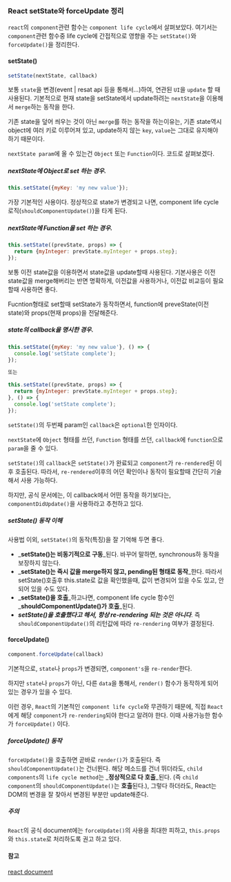 ### React setState와 forceUpdate 정리

`react`의 `component`관련 함수는 `component life cycle`에서 살펴보았다. 여기서는 `component`관련 함수중 life cycle에 간접적으로 영향을 주는 `setState()`와 `forceUpdate()`을 정리한다.

#### setState\(\)

```js
setState(nextState, callback)
```

보통 `state`을 변경\(event \| resat api 등을 통해서...\)하여, 연관된 `UI`을 `update` 할 때 사용된다. 기본적으로 현재 state을 setState에서 update하려는 `nextState`을 이용해서 `merge`하는 동작을 한다.

기존 state을 덮어 씌우는 것이 아닌 `merge`를 하는 동작을 하는이유는, 기존 state역시 object에 여러 키로 이루어져 있고, update하지 않는 `key`, `value`는 그대로 유지해야 하기 때문이다.

`nextState param`에 올 수 있는건 `Object` 또는 `Function`이다. 코드로 살펴보겠다.

##### nextState에 Object로 set 하는 경우.

```js
this.setState({myKey: 'my new value'});
```

가장 기본적인 사용이다. 정상적으로 state가 변경되고 나면, component life cycle 로직\(`shouldComponentUpdate()`\)을 타게 된다.

##### nextState에 Function을 set 하는 경우.

```js
this.setState((prevState, props) => {
  return {myInteger: prevState.myInteger + props.step};
});
```

보통 이전 state값을 이용하면서 state값을 update할때 사용된다. 기본사용은 이전 state값을 merge해버리는 반면 명확하게, 이전값을 사용하거나, 이전값 비교등이 필요할때 사용하면 좋다.

Fucntion형태로 set할때 setState가 동작하면서, function에 preveState\(이전 state\)와 props\(현재 props\)을 전달해준다.

##### state의 callback을 명시한 경우.

```js
this.setState({myKey: 'my new value'}, () => {
  console.log('setState complete');
});

또는

this.setState((prevState, props) => {
  return {myInteger: prevState.myInteger + props.step};
}, () => {
  console.log('setState complete');
});
```

`setState()`의 두번째 param인 `callback`은 `optional`한 인자이다.

`nextState`에 `Object` 형태를 쓰던, `Function` 형태를 쓰던, `callback`에 `function`으로 `param`을 줄 수 있다.

`setState()`의 `callback`은 `setState()`가 완료되고 `component`가 `re-rendered`된 이후 호출된다. 따라서, `re-rendered`이후의 어던 확인이나 동작이 필요할때 간단히 기술해서 사용 가능하다.

하지만, 공식 문서에는, 이 callback에서 어떤 동작을 하기보다는, `componentDidUpdate()`을 사용하라고 추천하고 있다.

##### setState\(\) 동작 이해

사용법 이외, `setState()`의 동작\(특징\)을 잘 기억해 두면 좋다.

* _**setState\(\)는 비동기적으로 구동**_된다. 바꾸어 말하면, synchronous하 동작을 보장하지 않는다.
* _**setState\(\)는 즉시 값을 merge하지 않고, pending된 형태로 동작**_한다. 따라서 setState\(\)호출후 this.state로 값을 확인했을때, 값이 변경되어 있을 수도 있고, 안되어 있을 수도 있다.
* _**setState\(\)을 호출**_하고나면, component life cycle 함수인 _**shouldComponentUpdate\(\)가 호출**_된다.
* _**setState\(\)을 호출했다고 해서, 항상 re-rendering 되는 것은 아니다**_. 즉 `shouldComponentUpdate()`의 리턴값에 따라 `re-rendering` 여부가 결정된다.

#### forceUpdate\(\)

```js
component.forceUpdate(callback)
```

기본적으로, `state`나 `props`가 변경되면, `component's`을 `re-render`한다.

하지만 `state`나 `props`가 아닌, 다른 `data`을 통해서, `render()` 함수가 동작하게 되어 있는 경우가 있을 수 있다.

이런 경우, `React`의 기본적인 `component life cycle`와 무관하기 때문에, 직접 `React`에게 해당 `component`가 `re-rendering`되야 한다고 알려야 한다. 이때 사용가능한 함수가 `forceUpdate()` 이다.

##### forceUpdate\(\) 동작

`forceUpdate()`을 호출하면 곧바로 `render()`가 호출된다. 즉 `shouldComponentUpdate()`는 건너뛴다. 해당 메소드를 건너 뛰더라도, `child components`의 `life cycle method`는 _**정상적으로 다 호출**_된다. \(즉 `child component`의 `shouldComponentUpdate()`는 **호출**된다.\), 그렇다 하더라도, React는 DOM의 변경을 잘 찾아서 변경된 부분만 update해준다.



##### 주의

`React`의 공식 document에는 `forceUpdate()`의 사용을 최대한 피하고, `this.props` 와 `this.state`로 처리하도록 권고 하고 있다.

#### 참고

[react document](https://facebook.github.io/react/docs/react-component.html)

